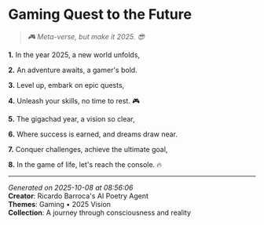 # Gaming Quest to the Future

> *🎮 Meta-verse, but make it 2025. 😎*

**1.** In the year 2025, a new world unfolds,


**2.** An adventure awaits, a gamer's bold.


**3.** Level up, embark on epic quests,


**4.** Unleash your skills, no time to rest. 🎮


**5.** The gigachad year, a vision so clear,


**6.** Where success is earned, and dreams draw near.


**7.** Conquer challenges, achieve the ultimate goal,


**8.** In the game of life, let's reach the console. 🔥



---

*Generated on 2025-10-08 at 08:56:06*  
**Creator**: Ricardo Barroca's AI Poetry Agent  
**Themes**: Gaming • 2025 Vision  
**Collection**: A journey through consciousness and reality